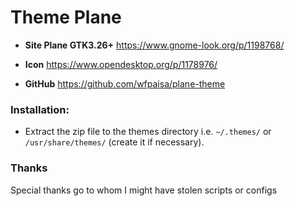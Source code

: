 # Theme Plane
* **Site Plane GTK3.26+**
https://www.gnome-look.org/p/1198768/

* **Icon**
https://www.opendesktop.org/p/1178976/

* **GitHub**
https://github.com/wfpaisa/plane-theme

### Installation:
* Extract the zip file to the themes directory i.e. `~/.themes/` or `/usr/share/themes/` (create it if necessary).

### Thanks
Special thanks go to whom I might have stolen scripts or configs